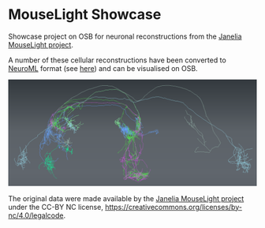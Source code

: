 # MouseLight Showcase

Showcase project on OSB for neuronal reconstructions from the [Janelia MouseLight project](https://www.janelia.org/project-team/mouselight).

A number of these cellular reconstructions have been converted to [NeuroML](http://www.neuroml.org) format (see [here](/NeuroML2)) and can be visualised on OSB. 

![osbview](https://raw.githubusercontent.com/OpenSourceBrain/MouseLightShowcase/master/images/osb1.png)

The original data were made available by the [Janelia MouseLight project](https://www.janelia.org/project-team/mouselight) under the CC-BY NC license, https://creativecommons.org/licenses/by-nc/4.0/legalcode. 

